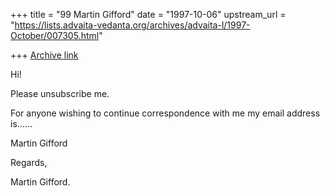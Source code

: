 +++
title = "99 Martin Gifford"
date = "1997-10-06"
upstream_url = "https://lists.advaita-vedanta.org/archives/advaita-l/1997-October/007305.html"

+++
[Archive link](https://lists.advaita-vedanta.org/archives/advaita-l/1997-October/007305.html)

Hi!

Please unsubscribe me.

For anyone wishing to continue correspondence with me my email address is......

Martin Gifford <marting at nswcc.org.au>

Regards,

Martin Gifford.

